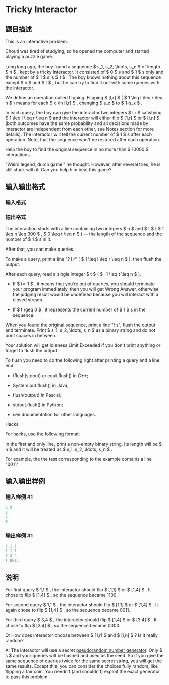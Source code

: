 # Tricky Interactor

## 题目描述

This is an interactive problem.

Chouti was tired of studying, so he opened the computer and started playing a puzzle game.

Long long ago, the boy found a sequence $ s_1, s_2, \ldots, s_n $ of length $ n $ , kept by a tricky interactor. It consisted of $ 0 $ s and $ 1 $ s only and the number of $ 1 $ s is $ t $ . The boy knows nothing about this sequence except $ n $ and $ t $ , but he can try to find it out with some queries with the interactor.

We define an operation called flipping. Flipping $ [l,r] $ ( $ 1 \leq l \leq r \leq n $ ) means for each $ x \in [l,r] $ , changing $ s_x $ to $ 1-s_x $ .

In each query, the boy can give the interactor two integers $ l,r $ satisfying $ 1 \leq l \leq r \leq n $ and the interactor will either flip $ [1,r] $ or $ [l,n] $ (both outcomes have the same probability and all decisions made by interactor are independent from each other, see Notes section for more details). The interactor will tell the current number of $ 1 $ s after each operation. Note, that the sequence won't be restored after each operation.

Help the boy to find the original sequence in no more than $ 10000 $ interactions.

"Weird legend, dumb game." he thought. However, after several tries, he is still stuck with it. Can you help him beat this game?

## 输入输出格式

### 输入格式

### 输出格式

The interaction starts with a line containing two integers $ n $ and $ t $ ( $ 1 \leq n \leq 300 $ , $ 0 \leq t \leq n $ ) — the length of the sequence and the number of $ 1 $ s in it.

After that, you can make queries.

To make a query, print a line "? l r" ( $ 1 \leq l \leq r \leq n $ ), then flush the output.

After each query, read a single integer $ t $ ( $ -1 \leq t \leq n $ ).

- If $ t=-1 $ , it means that you're out of queries, you should terminate your program immediately, then you will get Wrong Answer, otherwise the judging result would be undefined because you will interact with a closed stream.

- If $ t \geq 0 $ , it represents the current number of $ 1 $ s in the sequence.

When you found the original sequence, print a line "! s", flush the output and terminate. Print $ s_1, s_2, \ldots, s_n $ as a binary string and do not print spaces in between.

Your solution will get Idleness Limit Exceeded if you don't print anything or forget to flush the output.

To flush you need to do the following right after printing a query and a line end:

- fflush(stdout) or cout.flush() in C++;

- System.out.flush() in Java;

- flush(output) in Pascal;

- stdout.flush() in Python;

- see documentation for other languages.

Hacks

For hacks, use the following format:

In the first and only line, print a non-empty binary string. Its length will be $ n $ and it will be treated as $ s_1, s_2, \ldots, s_n $ .

For example, the the test corresponding to the example contains a line "0011".

## 输入输出样例

### 输入样例 #1

```cpp
4 2
2
2
0
```


### 输出样例 #1

```cpp
? 1 1
? 1 1
? 3 4
! 0011
```


## 说明

For first query $ 1,1 $ , the interactor should flip $ [1,1] $ or $ [1,4] $ . It chose to flip $ [1,4] $ , so the sequence became 1100.

For second query $ 1,1 $ , the interactor should flip $ [1,1] $ or $ [1,4] $ . It again chose to flip $ [1,4] $ , so the sequence became 0011.

For third query $ 3,4 $ , the interactor should flip $ [1,4] $ or $ [3,4] $ . It chose to flip $ [3,4] $ , so the sequence became 0000.

Q: How does interactor choose between $ [1,r] $ and $ [l,n] $ ? Is it really random?

A: The interactor will use a secret [pseudorandom number generator](https://en.wikipedia.org/wiki/Pseudorandom_number_generator). Only $ s $ and your queries will be hashed and used as the seed. So if you give the same sequence of queries twice for the same secret string, you will get the same results. Except this, you can consider the choices fully random, like flipping a fair coin. You needn't (and shouldn't) exploit the exact generator to pass this problem.

